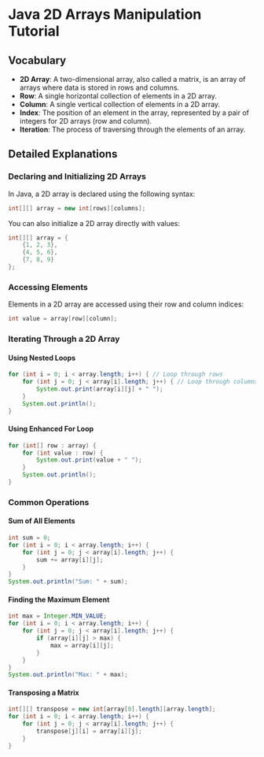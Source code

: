 # Java 2D Arrays Manipulation Tutorial

## Vocabulary

- **2D Array**: A two-dimensional array, also called a matrix, is an array of arrays where data is stored in rows and columns.
- **Row**: A single horizontal collection of elements in a 2D array.
- **Column**: A single vertical collection of elements in a 2D array.
- **Index**: The position of an element in the array, represented by a pair of integers for 2D arrays (row and column).
- **Iteration**: The process of traversing through the elements of an array.

## Detailed Explanations

### Declaring and Initializing 2D Arrays

In Java, a 2D array is declared using the following syntax:

```java
int[][] array = new int[rows][columns];
```

You can also initialize a 2D array directly with values:

```java
int[][] array = {
    {1, 2, 3},
    {4, 5, 6},
    {7, 8, 9}
};
```

### Accessing Elements

Elements in a 2D array are accessed using their row and column indices:

```java
int value = array[row][column];
```

### Iterating Through a 2D Array

#### Using Nested Loops

```java
for (int i = 0; i < array.length; i++) { // Loop through rows
    for (int j = 0; j < array[i].length; j++) { // Loop through columns
        System.out.print(array[i][j] + " ");
    }
    System.out.println();
}
```

#### Using Enhanced For Loop

```java
for (int[] row : array) {
    for (int value : row) {
        System.out.print(value + " ");
    }
    System.out.println();
}
```

### Common Operations

#### Sum of All Elements

```java
int sum = 0;
for (int i = 0; i < array.length; i++) {
    for (int j = 0; j < array[i].length; j++) {
        sum += array[i][j];
    }
}
System.out.println("Sum: " + sum);
```

#### Finding the Maximum Element

```java
int max = Integer.MIN_VALUE;
for (int i = 0; i < array.length; i++) {
    for (int j = 0; j < array[i].length; j++) {
        if (array[i][j] > max) {
            max = array[i][j];
        }
    }
}
System.out.println("Max: " + max);
```

#### Transposing a Matrix

```java
int[][] transpose = new int[array[0].length][array.length];
for (int i = 0; i < array.length; i++) {
    for (int j = 0; j < array[i].length; j++) {
        transpose[j][i] = array[i][j];
    }
}
```